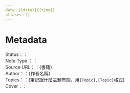 ```yaml
---
date：{{date}}{{time}}
aliases：[]
---
```


# Metadata
Status：：<br>
Note Type ：： <br>
Source URL：：{書籍} <br>
Author：：{作者名稱}<br>
Topics：：{筆記跟什麼主題有關，用`[Topic],[Topic]`格式}<br>
Cover：：


